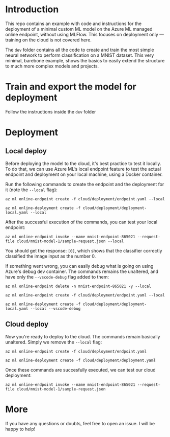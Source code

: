 # Introduction

This repo contains an example with code and instructions for the deployment of a minimal custom ML model on the Azure ML managed online endpoint, without using MLFlow. This focuses on deployment only — training on the cloud is not covered here.

The `dev` folder contains all the code to create and train the most simple neural network to perform classification on a MNIST dataset. This very minimal, barebone example, shows the basics to easily extend the structure to much more complex models and projects.

# Train and export the model for deployment

Follow the instructions inside the `dev` folder

# Deployment

## Local deploy

Before deploying the model to the cloud, it's best practice to test it locally. To do that, we can use Azure ML’s local endpoint feature to test the actual endpoint and deployment on your local machine, using a Docker container.

Run the following commands to create the endpoint and the deployment for it (note the `--local` flag):

`az ml online-endpoint create -f cloud/deployment/endpoint.yaml --local`

`az ml online-deployment create -f cloud/deployment/deployment-local.yaml --local`

After the successful execution of the commands, you can test your local endpoint:

`az ml online-endpoint invoke --name mnist-endpoint-865021 --request-file cloud/mnist-model-1/sample-request.json --local`

You should get the response: `[0]`, which shows that the classifier correctly classified the image input as the number 0.

If something went wrong, you can easily debug what is going on using Azure's debug dev container. The commands remains the unaltered, and have only the `--vscode-debug` flag added to them:

`az ml online-endpoint delete -n mnist-endpoint-865021 -y --local`

`az ml online-endpoint create -f cloud/deployment/endpoint.yaml --local`

`az ml online-deployment create -f cloud/deployment/deployment-local.yaml --local --vscode-debug`

## Cloud deploy

Now you're ready to deploy to the cloud. The commands remain basically unaltered. Simply we remove the `--local` flag:

`az ml online-endpoint create -f cloud/deployment/endpoint.yaml`

`az ml online-deployment create -f cloud/deployment/deployment.yaml`

Once these commands are succesfully executed, we can test our cloud deployment:

`az ml online-endpoint invoke --name mnist-endpoint-865021 --request-file cloud/mnist-model-1/sample-request.json`

# More

If you have any questions or doubts, feel free to open an issue. I will be happy to help!
